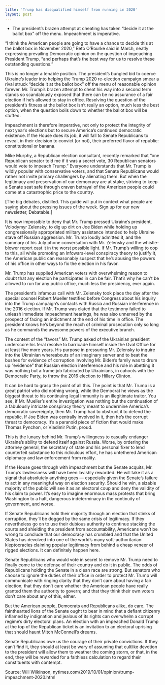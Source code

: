 ```yaml
---
title: 'Trump has disqualified himself from running in 2020'
layout: post
---
```


- The president’s brazen attempt at cheating has taken “decide it at the ballot box” off the menu. Impeachment is imperative.

“I think the American people are going to have a chance to decide this at the ballot box in November 2020,” Beto O’Rourke said in March, neatly expressing prevailing Democratic opinion on the question of impeaching President Trump, “and perhaps that’s the best way for us to resolve these outstanding questions.”

This is no longer a tenable position. The president’s bungled bid to coerce Ukraine’s leader into helping the Trump 2020 re-election campaign smear a rival struck “decide it at the ballot box” off the menu of reasonable opinion forever. Mr. Trump’s brazen attempt to cheat his way into a second term stands so scandalously exposed that there can be no assurance of a fair election if he’s allowed to stay in office. Resolving the question of the president’s fitness at the ballot box isn’t really an option, much less the best option, when the question boils down to whether the ballot box will be stuffed.

Impeachment is therefore imperative, not only to protect the integrity of next year’s elections but to secure America’s continued democratic existence. If the House does its job, it will fall to Senate Republicans to reveal, in their decision to convict (or not), their preferred flavor of republic: constitutional or banana.

Mike Murphy, a Republican election consultant, recently remarked that “one Republican senator told me if it was a secret vote, 30 Republican senators would vote to impeach Trump.” Everyone understands that Mr. Trump is wildly popular with conservative voters, and that Senate Republicans would rather not invite primary challengers by alienating them. But when the legitimacy and preservation of our democracy are at stake, striving to keep a Senate seat safe through craven betrayal of the American people could come at a catastrophic price to the country.

\[The big debates, distilled. This guide will put in context what people are saying about the pressing issues of the week. Sign up for our new newsletter, Debatable.\]

It is now impossible to deny that Mr. Trump pressed Ukraine’s president, Volodymyr Zelensky, to dig up dirt on Joe Biden while holding up congressionally appropriated military assistance intended to help Ukraine stave off Russian aggression. Mr. Trump loudly admitted it, and the summary of his July phone conversation with Mr. Zelensky and the whistle-blower report cast it in the worst possible light. If Mr. Trump’s willing to cop to this, all while promoting an Infowars-level conspiracy theory to justify it, the American public can reasonably suspect that he’s abusing the powers of his office in other ways to fix the election in his favor.

Mr. Trump has supplied American voters with overwhelming reason to doubt that any election he participates in can be fair. That’s why he can’t be allowed to run for any public office, much less the presidency, ever again.

The president’s infamous call with Mr. Zelensky took place the day after the special counsel Robert Mueller testified before Congress about his inquiry into the Trump campaign’s contacts with Russia and Russian interference in the 2016 election. If Mr. Trump was elated that the testimony failed to unleash immediate impeachment hearings, he was also unnerved by the prospect of facing an indictment at the end of his time in office. The president knows he’s beyond the reach of criminal prosecution only so long as he commands the awesome powers of the executive branch.

The content of the “favors” Mr. Trump asked of the Ukrainian president underscore his feral resolve to barricade himself inside the Oval Office for at least five more years. His purpose in pressuring Mr. Zelensky to inquire into the Ukrainian whereabouts of an imaginary server and to beat the bushes for evidence of corruption involving Mr. Biden’s family was to drum up “evidence” that Russian election interference and his role in abetting it was nothing but a frame job fabricated by Ukrainians, in cahoots with the Democratic Party, to throw the 2016 election to Hillary Clinton.

It can be hard to grasp the point of all this. The point is that Mr. Trump is a great patriot who did nothing wrong, while the Democrat he views as the biggest threat to his continuing legal immunity is an illegitimate traitor. You see, if Mr. Mueller’s entire investigation was nothing but the continuation of a fabulously intricate conspiracy theory meant to undermine America’s democratic sovereignty, then Mr. Trump had to obstruct it to defend the republic. If Joe Biden was centrally involved in it, then he’s the corrupt threat to democracy. It’s a paranoid piece of fiction that would make Thomas Pynchon, or Vladimir Putin, proud.

This is the lunacy behind Mr. Trump’s willingness to casually endanger Ukraine’s ability to defend itself against Russia. Worse, by ordering the attorney general, the secretary of state and his personal fixer to lend counterfeit substance to this ridiculous effort, he has untethered American diplomacy and law enforcement from reality.

If the House goes through with impeachment but the Senate acquits, Mr. Trump’s lawlessness will have been lavishly rewarded. He will take it as a signal that absolutely anything goes — especially given the Senate’s failure to act in any meaningful way on election security. Should he win, a sizable majority of the public will see it as an electoral coup and deny the validity of his claim to power. It’s easy to imagine enormous mass protests that bring Washington to a halt, dangerous indeterminacy in the continuity of government, and worse.

If Senate Republicans hold their majority through an election that stinks of corruption, they’ll be dogged by the same crisis of legitimacy. If they nevertheless go on to use their dubious authority to continue stacking the courts and shielding the president from accountability, Americans won’t be wrong to conclude that our democracy has crumbled and that the United States has devolved into one of the world’s many soft-authoritarian kleptocracies claiming popular legitimacy from behind a cheap veneer of rigged elections. It can definitely happen here.

Senate Republicans who would vote in secret to remove Mr. Trump need to finally come to the defense of their country and do it in public. The odds of Republicans holding the Senate in a clean race are strong. But senators who choose to ignore the duties of their office in order to protect Mr. Trump will communicate with ringing clarity that they don’t care about having a fair election; that they don’t care whether the American people have really granted them the authority to govern; and that they think their own voters don’t care about any of this, either.

But the American people, Democrats and Republicans alike, do care. The fainthearted lions of the Senate ought to bear in mind that a defiant citizenry inflamed by indignation and jealous of its rights can overwhelm a corrupt regime’s dirty electoral plans. An election with an impeached Donald Trump at the top of the Republican ticket is an invitation to an electoral uprising that should haunt Mitch McConnell’s dreams.

Senate Republicans owe us the courage of their private convictions. If they can’t find it, they should at least be wary of assuming that cultlike devotion to the president will allow them to weather the coming storm, or that, in the end, they will be rewarded for a faithless calculation to regard their constituents with contempt.

Source: Will Wilkinson, nytimes.com/2019/10/01/opinion/trump-impeachment-2020.html